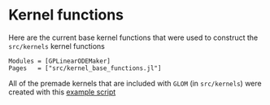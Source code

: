 # Kernel functions

Here are the current base kernel functions that were used to construct the `src/kernels` kernel functions

```@autodocs
Modules = [GPLinearODEMaker]
Pages   = ["src/kernel_base_functions.jl"]
```

All of the premade kernels that are included with `GLOM` (in `src/kernels`) were created with this [example script](https://github.com/christiangil/GPLinearODEMaker.jl/blob/master/examples/creating_kernels.jl)
